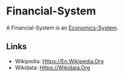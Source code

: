 # Financial-System

A Financial-System is an [Economics-System](130000017.md).

## Links

- Wikipedia: [Https://En.Wikipedia.Org](https://en.wikipedia.org/wiki/Financial_system)
- Wikidata: [Https://Wikidata.Org](https://wikidata.org/wiki/Q1416617)
